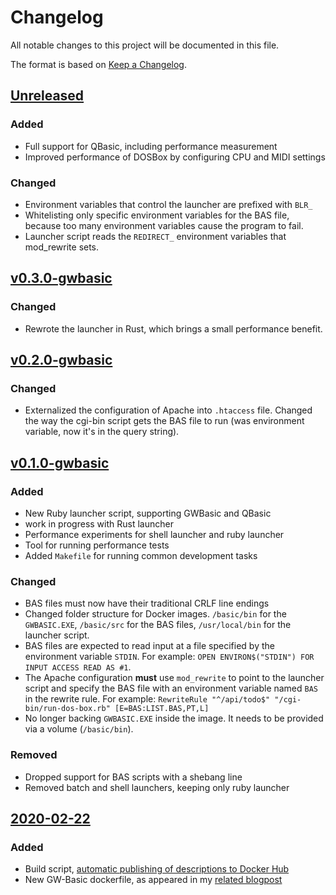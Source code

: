 # Changelog

All notable changes to this project will be documented in this file.

The format is based on [Keep a Changelog](https://keepachangelog.com/en/1.0.0/).

## [Unreleased]

### Added

- Full support for QBasic, including performance measurement
- Improved performance of DOSBox by configuring CPU and MIDI settings

### Changed

- Environment variables that control the launcher are prefixed with `BLR_`
- Whitelisting only specific environment variables for the BAS file, because too
  many environment variables cause the program to fail.
- Launcher script reads the `REDIRECT_` environment variables that mod_rewrite
  sets.

## [v0.3.0-gwbasic]

### Changed

- Rewrote the launcher in Rust, which brings a small performance benefit.

## [v0.2.0-gwbasic]

### Changed

- Externalized the configuration of Apache into `.htaccess` file. Changed the
  way the cgi-bin script gets the BAS file to run (was environment variable, now
  it's in the query string).

## [v0.1.0-gwbasic]

### Added

- New Ruby launcher script, supporting GWBasic and QBasic
- work in progress with Rust launcher
- Performance experiments for shell launcher and ruby launcher
- Tool for running performance tests
- Added `Makefile` for running common development tasks

### Changed

- BAS files must now have their traditional CRLF line endings
- Changed folder structure for Docker images. `/basic/bin` for the
  `GWBASIC.EXE`, `/basic/src` for the BAS files, `/usr/local/bin` for the
  launcher script.
- BAS files are expected to read input at a file specified by the environment
  variable `STDIN`. For example:
  `OPEN ENVIRON$("STDIN") FOR INPUT ACCESS READ AS #1`.
- The Apache configuration **must** use `mod_rewrite` to point to the launcher
  script and specify the BAS file with an environment variable named `BAS` in
  the rewrite rule. For example:
  `RewriteRule "^/api/todo$" "/cgi-bin/run-dos-box.rb" [E=BAS:LIST.BAS,PT,L]`
- No longer backing `GWBASIC.EXE` inside the image. It needs to be provided via
  a volume (`/basic/bin`).

### Removed

- Dropped support for BAS scripts with a shebang line
- Removed batch and shell launchers, keeping only ruby launcher

## [2020-02-22]

### Added

- Build script,
  [automatic publishing of descriptions to Docker Hub](https://ngeor.com/2019/12/26/docker-hub-automation.html)
- New GW-Basic dockerfile, as appeared in my
  [related blogpost](https://ngeor.com/2020/02/22/gwbasic-in-docker.html)

[unreleased]: https://github.com/ngeor/dockerfiles/compare/v0.3.0-gwbasic...HEAD
[v0.3.0-gwbasic]:
  https://github.com/ngeor/dockerfiles/compare/v0.2.0-gwbasic...v0.3.0-gwbasic
[v0.2.0-gwbasic]:
  https://github.com/ngeor/dockerfiles/compare/v0.1.0-gwbasic...v0.2.0-gwbasic
[v0.1.0-gwbasic]:
  https://github.com/ngeor/dockerfiles/compare/2020-02-22...v0.1.0-gwbasic
[2020-02-22]: https://github.com/ngeor/dockerfiles/releases/tag/2020-02-22
